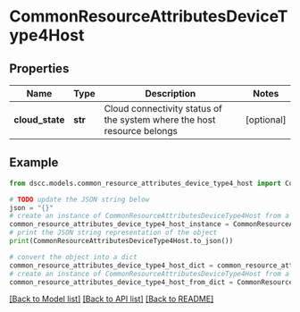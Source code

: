 # CommonResourceAttributesDeviceType4Host


## Properties

Name | Type | Description | Notes
------------ | ------------- | ------------- | -------------
**cloud_state** | **str** | Cloud connectivity status of the system where the host resource belongs | [optional] 

## Example

```python
from dscc.models.common_resource_attributes_device_type4_host import CommonResourceAttributesDeviceType4Host

# TODO update the JSON string below
json = "{}"
# create an instance of CommonResourceAttributesDeviceType4Host from a JSON string
common_resource_attributes_device_type4_host_instance = CommonResourceAttributesDeviceType4Host.from_json(json)
# print the JSON string representation of the object
print(CommonResourceAttributesDeviceType4Host.to_json())

# convert the object into a dict
common_resource_attributes_device_type4_host_dict = common_resource_attributes_device_type4_host_instance.to_dict()
# create an instance of CommonResourceAttributesDeviceType4Host from a dict
common_resource_attributes_device_type4_host_from_dict = CommonResourceAttributesDeviceType4Host.from_dict(common_resource_attributes_device_type4_host_dict)
```
[[Back to Model list]](../README.md#documentation-for-models) [[Back to API list]](../README.md#documentation-for-api-endpoints) [[Back to README]](../README.md)


